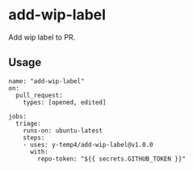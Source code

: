 # add-wip-label

Add wip label to PR.

## Usage

```
name: "add-wip-label"
on:
  pull_request:
    types: [opened, edited]

jobs:
  triage:
    runs-on: ubuntu-latest
    steps:
    - uses: y-temp4/add-wip-label@v1.0.0
      with:
        repo-token: "${{ secrets.GITHUB_TOKEN }}"
```
